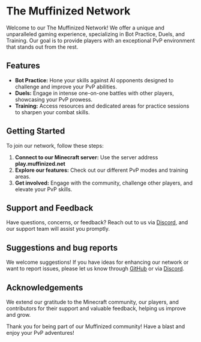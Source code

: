 # The Muffinized Network

Welcome to our The Muffinized Network! We offer a unique and unparalleled gaming experience, specializing in Bot Practice, Duels, and Training. Our goal is to provide players with an exceptional PvP environment that stands out from the rest.

## Features

- **Bot Practice:** Hone your skills against AI opponents designed to challenge and improve your PvP abilities.
- **Duels:** Engage in intense one-on-one battles with other players, showcasing your PvP prowess.
- **Training:** Access resources and dedicated areas for practice sessions to sharpen your combat skills.

## Getting Started

To join our network, follow these steps:
1. **Connect to our Minecraft server:** Use the server address **play.muffinized.net**
2. **Explore our features:** Check out our different PvP modes and training areas.
3. **Get involved:** Engage with the community, challenge other players, and elevate your PvP skills.

## Support and Feedback

Have questions, concerns, or feedback? Reach out to us via [Discord](https://discord.muffinized.net/), and our support team will assist you promptly.

## Suggestions and bug reports

We welcome suggestions! If you have ideas for enhancing our network or want to report issues, please let us know through [GitHub](https://github.com/The-Muffinized-Network) or via [Discord](https://discord.muffinized.net/).

## Acknowledgements

We extend our gratitude to the Minecraft community, our players, and contributors for their support and valuable feedback, helping us improve and grow.

Thank you for being part of our Muffinized community! Have a blast and enjoy your PvP adventures!

